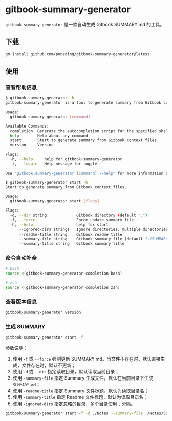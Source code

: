 # gitbook-summary-generator

`gitbook-summary-generator` 是一款自动生成 Gitbook SUMMARY.md 的工具。

## 下载

```bash
go install github.com/poneding/gitbook-summary-generator@latest
```

## 使用

### 查看帮助信息

```bash
$ gitbook-summary-generator -h
gitbook-summary-generator is a tool to generate summary from Gitbook context files. version: v1.1.0

Usage:
  gitbook-summary-generator [command]

Available Commands:
  completion  Generate the autocompletion script for the specified shell
  help        Help about any command
  start       Start to generate summary from Gitbook context files
  version     Version

Flags:
  -h, --help     help for gitbook-summary-generator
  -t, --toggle   Help message for toggle

Use "gitbook-summary-generator [command] --help" for more information about a command.

$ gitbook-summary-generator start -h
Start to generate summary from Gitbook context files.

Usage:
  gitbook-summary-generator start [flags]

Flags:
  -d, --dir string             Gitbook directory (default ".")
  -f, --force                  Force update summary file.
  -h, --help                   help for start
      --ignored-dirs strings   Ignore directories, multiple directories seperated by comma.
      --readme-title string    Gitbook readme title
      --summary-file string    Gitbook summary file (default "./SUMMARY.md")
      --summary-title string   Gitbook summary title
```

### 命令自动补全

```bash
# bash
source <(gitbook-summary-generator completion bash)

# zsh
source <(gitbook-summary-generator completion zsh)
```

### 查看版本信息

```bash
gitbook-summary-generator version
```

### 生成 SUMMARY

```bash
gitbook-summary-generator start -f
```

参数说明：

1. 使用 `-f` 或 `--force` 强制更新 SUMMARY.md。当文件不存在时，默认直接生成，文件存在时，默认不更新；
2. 使用 `-d` 或 `--dir` 指定读取目录，默认读取当前目录；
3. 使用 `-summary-file` 指定 Summary 生成文件，默认在当前目录下生成 `SUMMARY.md`；
4. 使用 `-readme-title` 指定 Summary 文件标题，默认为读取目录名；
5. 使用 `-summary-title` 指定 Readme 文件标题，默认为读取目录名；
6. 使用 `-ignored-dirs` 指定忽略的目录，多个目录使用 `,` 分隔。

```bash
gitbook-summary-generator start -f -d ./Notes --summary-file ./Notes/SUMMARY.md --summary-title Notes --readme-title Notes --ignored-dirs draft,tmp
```
